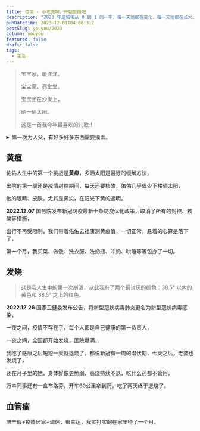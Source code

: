 ```yaml
---
title: 佑佑 - 小老虎啊，开始觉醒吧
description: "2023 年是佑佑从 0 到 1 的一年，每一天他都在变化，每一天他都在长大。"
pubDatetime: 2023-12-01T04:06:31Z
postSlug: youyou/2023
column: youyou
featured: false
draft: false
tags:
  - 生活
---
```


> 宝宝家，暖洋洋。
>
> 宝宝家，亮堂堂。
>
> 宝宝坐在沙发上，
>
> 晒一晒太阳。
>
> 这是一首我今年最喜欢的儿歌！


<details>
<summary>第一次为人父，有好多好多东西需要摸索。</summary>

- 怎么给老婆做月子餐；
- 怎么处理婆媳关系；
- 怎么给佑佑冲奶；
- 怎么给佑佑喂奶；
- 怎么给佑佑拍嗝；
- 怎么给佑佑哄睡；
- 怎么给佑佑换纸尿裤；
- 怎么给佑佑洗澡；
- 怎么给佑佑的肚脐带消毒；
- 怎么给佑佑穿衣；
- 怎么给佑佑裹包被；
- ...
</details>

## 黄疸

佑佑人生中的第一个挑战是**黄疸**，多晒太阳是最好的缓解方法，

出院的第一周还是疫情封控期间，每天还要核酸，佑佑几乎很少下楼晒太阳，

他的眼睛、皮肤，尤其是鼻尖，在阳光下黄的透明。

**2022.12.07** 国务院发布新冠防疫最新十条防疫优化政策，取消了所有的封控、核酸等措施，

出行不再受限制，我们带着佑佑去社康测黄疸值，一切正常，悬着的心算是落下了，

第一个月，我买菜、做饭、洗衣服、洗奶瓶、冲奶、哄睡等等包办了一切。

<!-- TODO ![20221206.jpg](/images/youyou/20221206.jpg) -->

## 发烧

> 这是我人生中的第一次崩溃，从此我有了两个最讨厌的颜色：38.5° 以内的黄色和 38.5° 之上的红色。

<!-- TODO 耳温枪图片 -->

**2022.12.26** 国家卫健委发布公告，将新型冠状病毒肺炎更名为新型冠状病毒感染，

一夜之间，疫情不存在了，每个人都是自己健康的第一负责人，

一夜之间，全国都开始发烧，医院爆满...

我吃了感康之后短短一天就退烧了，都说新冠有一周的潜伏期，七天之后，老婆也发烧了，

还在月子里的她，身体好像更脆弱，高烧持续不退，吃什么药都不管用，

万幸同事还有一盒布洛芬，开车60公里拿到药，吃了两天终于退烧了。

## 血管瘤

陪产假+疫情居家+调休，很幸运，我实打实的在家里待了一个月。


